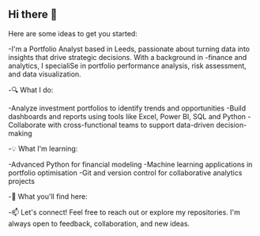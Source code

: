 

## Hi there 👋

Here are some ideas to get you started:

-I'm a Portfolio Analyst based in Leeds, passionate about turning data into insights that drive strategic decisions. With a background in -finance and analytics, I specialiSe in portfolio performance analysis, risk assessment, and data visualization.

-🔍 What I do:

-Analyze investment portfolios to identify trends and opportunities
-Build dashboards and reports using tools like Excel, Power BI, SQL and Python
-Collaborate with cross-functional teams to support data-driven decision-making

-💡 What I'm learning:

-Advanced Python for financial modeling
-Machine learning applications in portfolio optimisation
-Git and version control for collaborative analytics projects

-📁 What you'll find here:


-📫 Let's connect! Feel free to reach out or explore my repositories. I'm always open to feedback, collaboration, and new ideas.

